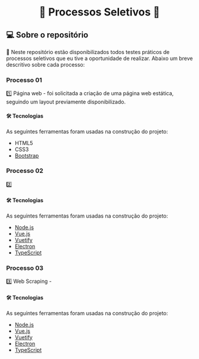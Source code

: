 <h1 align="center"> 
	📌 Processos Seletivos 📌
</h1>


## 💻 Sobre o repositório

📂 Neste repositório estão disponibilizados todos testes práticos de processos seletivos que eu tive a oportunidade de realizar. Abaixo um breve descritivo sobre cada processo:

### Processo 01
1️⃣ Página web -  foi solicitada a criação de uma página web estática, seguindo um layout previamente disponibilizado.

#### 🛠 Tecnologias

As seguintes ferramentas foram usadas na construção do projeto:

- HTML5 
- CSS3
- [Bootstrap](https://getbootstrap.com/)

### Processo 02
2️⃣ 

#### 🛠 Tecnologias

As seguintes ferramentas foram usadas na construção do projeto:

- [Node.js](https://nodejs.org/en/)
- [Vue.js](https://vuejs.org/)
- [Vuetify](https://vuetifyjs.com/en/)
- [Electron](https://www.electronjs.org/)
- [TypeScript](https://www.typescriptlang.org/)

### Processo 03
3️⃣ Web Scraping -  

#### 🛠 Tecnologias

As seguintes ferramentas foram usadas na construção do projeto:

- [Node.js](https://nodejs.org/en/)
- [Vue.js](https://vuejs.org/)
- [Vuetify](https://vuetifyjs.com/en/)
- [Electron](https://www.electronjs.org/)
- [TypeScript](https://www.typescriptlang.org/)
